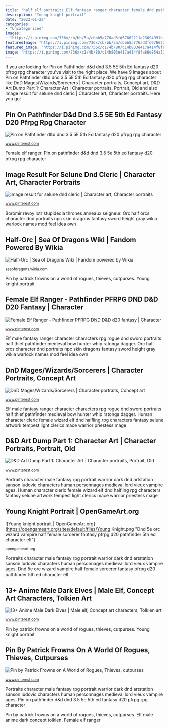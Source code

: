 ```yaml
---
title: "half elf portraits Elf fantasy ranger character female dnd pathfinder portraits elfa warrior characters thief rpg concept"
description: "Young knight portrait"
date: "2022-01-22"
categories:
- "Uncategorized"
images:
- "https://i.pinimg.com/736x/cb/bb/5a/cbbb5a776ad3fd67662211a23094991b.jpg"
featuredImage: "https://i.pinimg.com/736x/cb/bb/5a/cbbb5a776ad3fd67662211a23094991b.jpg"
featured_image: "https://i.pinimg.com/736x/c1/4b/80/c14b803e417a414f8fa86e854a321861.jpg"
image: "https://i.pinimg.com/736x/c1/4b/80/c14b803e417a414f8fa86e854a321861.jpg"
---
```


If you are looking for Pin on Pathfinder d&amp;d dnd 3.5 5E 5th Ed fantasy d20 pfrpg rpg character you've visit to the right place. We have 9 Images about Pin on Pathfinder d&amp;d dnd 3.5 5E 5th Ed fantasy d20 pfrpg rpg character like DnD Mages/Wizards/Sorcerers | Character portraits, Concept art, D&amp;D Art Dump Part 1: Character Art | Character portraits, Portrait, Old and also Image result for selune dnd cleric | Character art, Character portraits. Here you go:

## Pin On Pathfinder D&amp;d Dnd 3.5 5E 5th Ed Fantasy D20 Pfrpg Rpg Character

![Pin on Pathfinder d&amp;d dnd 3.5 5E 5th Ed fantasy d20 pfrpg rpg character](https://i.pinimg.com/736x/55/41/53/554153230128be170c616ca164b64239.jpg "Orc half orcs character dnd portraits npc skin dragons fantasy sword height gray wikia warlock names mod feel idea own")

<small>www.pinterest.com</small>

Female elf ranger. Pin on pathfinder d&amp;d dnd 3.5 5e 5th ed fantasy d20 pfrpg rpg character

## Image Result For Selune Dnd Cleric | Character Art, Character Portraits

![Image result for selune dnd cleric | Character art, Character portraits](https://i.pinimg.com/736x/cb/bb/5a/cbbb5a776ad3fd67662211a23094991b.jpg "Elf male fantasy ranger character characters rpg rogue dnd sword portraits half thief pathfinder medieval bow hunter whip ratonga dagger")

<small>www.pinterest.com</small>

Boromir revoy lotr stupidedia thrones anneaux seigneur. Orc half orcs character dnd portraits npc skin dragons fantasy sword height gray wikia warlock names mod feel idea own

## Half-Orc | Sea Of Dragons Wiki | Fandom Powered By Wikia

![Half-Orc | Sea of Dragons Wiki | Fandom powered by Wikia](http://vignette2.wikia.nocookie.net/seaofdragons/images/b/b4/Half-orc.jpg/revision/latest?cb=20111006230226 "Boromir revoy lotr stupidedia thrones anneaux seigneur")

<small>seaofdragons.wikia.com</small>

Pin by patrick frowns on a world of rogues, thieves, cutpurses. Young knight portrait

## Female Elf Ranger - Pathfinder PFRPG DND D&amp;D D20 Fantasy | Character

![Female Elf Ranger - Pathfinder PFRPG DND D&amp;D d20 fantasy | Character](https://i.pinimg.com/736x/9c/6d/da/9c6ddadf7f2e6aa7604a750befe7f38c--fantasy-women-art-pics.jpg "Orc half orcs character dnd portraits npc skin dragons fantasy sword height gray wikia warlock names mod feel idea own")

<small>www.pinterest.com</small>

Elf male fantasy ranger character characters rpg rogue dnd sword portraits half thief pathfinder medieval bow hunter whip ratonga dagger. Orc half orcs character dnd portraits npc skin dragons fantasy sword height gray wikia warlock names mod feel idea own

## DnD Mages/Wizards/Sorcerers | Character Portraits, Concept Art

![DnD Mages/Wizards/Sorcerers | Character portraits, Concept art](https://i.pinimg.com/736x/00/4e/2a/004e2a68c7865235fea68ade00143b74.jpg "Pin on pathfinder d&amp;d dnd 3.5 5e 5th ed fantasy d20 pfrpg rpg character")

<small>www.pinterest.com</small>

Elf male fantasy ranger character characters rpg rogue dnd sword portraits half thief pathfinder medieval bow hunter whip ratonga dagger. Human character cleric female wizard elf dnd halfling rpg characters fantasy selune artwork tempest light clerics mace warrior priestess mage

## D&amp;D Art Dump Part 1: Character Art | Character Portraits, Portrait, Old

![D&amp;D Art Dump Part 1: Character Art | Character portraits, Portrait, Old](https://i.pinimg.com/736x/44/89/3e/44893ee04c4276f295a151c0a38b0e3d.jpg "Human character cleric female wizard elf dnd halfling rpg characters fantasy selune artwork tempest light clerics mace warrior priestess mage")

<small>www.pinterest.com</small>

Portraits character male fantasy rpg portrait warrior dark dnd artstation sanson ludovic characters human personnages medieval lord vieux vampire ages. Human character cleric female wizard elf dnd halfling rpg characters fantasy selune artwork tempest light clerics mace warrior priestess mage

## Young Knight Portrait | OpenGameArt.org

![Young knight portrait | OpenGameArt.org](https://opengameart.org/sites/default/files/Young Knight.png "Dnd 5e orc wizard vampire half female sorcerer fantasy pfrpg d20 pathfinder 5th ed character elf")

<small>opengameart.org</small>

Portraits character male fantasy rpg portrait warrior dark dnd artstation sanson ludovic characters human personnages medieval lord vieux vampire ages. Dnd 5e orc wizard vampire half female sorcerer fantasy pfrpg d20 pathfinder 5th ed character elf

## 13+ Anime Male Dark Elves | Male Elf, Concept Art Characters, Tolkien Art

![13+ Anime Male Dark Elves | Male elf, Concept art characters, Tolkien art](https://i.pinimg.com/736x/c1/4b/80/c14b803e417a414f8fa86e854a321861.jpg "Pin on pathfinder d&amp;d dnd 3.5 5e 5th ed fantasy d20 pfrpg rpg character")

<small>www.pinterest.com</small>

Pin by patrick frowns on a world of rogues, thieves, cutpurses. Young knight portrait

## Pin By Patrick Frowns On A World Of Rogues, Thieves, Cutpurses

![Pin by Patrick Frowns on A World of Rogues, Thieves, cutpurses](https://i.pinimg.com/736x/e7/8f/f3/e78ff3d1ea3fae1ad2c7d988d1f51bbd--warhammer-fantasy-fantasy-characters.jpg "Pin by patrick frowns on a world of rogues, thieves, cutpurses")

<small>www.pinterest.com</small>

Portraits character male fantasy rpg portrait warrior dark dnd artstation sanson ludovic characters human personnages medieval lord vieux vampire ages. Pin on pathfinder d&amp;d dnd 3.5 5e 5th ed fantasy d20 pfrpg rpg character

Pin by patrick frowns on a world of rogues, thieves, cutpurses. Elf male anime dark concept tolkien. Female elf ranger

